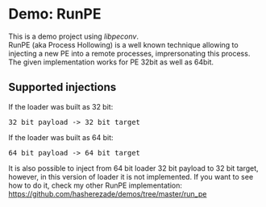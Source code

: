 # Demo: RunPE
This is a demo project using _libpeconv_.<br/>
RunPE (aka Process Hollowing) is a well known technique allowing to injecting a new PE into a remote processes, imprersonating this process.
The given implementation works for PE 32bit as well as 64bit.<br/>

Supported injections
-
If the loader was built as 32 bit:
<pre>
32 bit payload -> 32 bit target
</pre>
If the loader was built as 64 bit:
<pre>
64 bit payload -> 64 bit target
</pre>
It is also possible to inject from 64 bit loader 32 bit payload to 32 bit target, however, in this version of loader it is not implemented.
If you want to see how to do it, check my other RunPE implementation:<br/>
https://github.com/hasherezade/demos/tree/master/run_pe 
